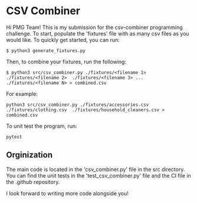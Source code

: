 # CSV Combiner
Hi PMG Team!
This is my submission for the csv-combiner programming challenge. To start, populate the 'fixtures' file with as many csv files as you would like. To quickly get started, you can run:
```
$ python3 generate_fixtures.py
```

Then, to combine your fixtures, run the following:
```
$ python3 src/csv_combiner.py ./fixtures/<filename 1> ./fixtures/<filename 2>  ./fixtures/<filename 3> ... ./fixtures/<filename N> > combined.csv 
```
For example:
```
python3 src/csv_combiner.py ./fixtures/accessories.csv ./fixtures/clothing.csv  ./fixtures/household_cleaners.csv > combined.csv
```

To unit test the program, run:
```
pytest
```


## Orginization
The main code is located in the 'csv_combiner.py' file in the src directory.
You can find the unit tests in the 'test_csv_combiner.py' file and the CI file in the .github repository.

I look forward to writing more code alongside you!
